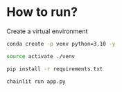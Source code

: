 # How to run?

Create a virtual environment

```bash
conda create -p venv python=3.10 -y
```

```bash
source activate ./venv
```

```bash
pip install -r requirements.txt
```

```bash
chainlit run app.py
```
